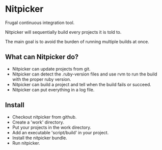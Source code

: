 # Nitpicker

Frugal continuous integration tool.

Nitpicker will sequentially build every projects it is told to.

The main goal is to avoid the burden of running multiple builds at once.

## What can Nitpicker do?

* Nitpicker can update projects from git.
* Nitpicker can detect the .ruby-version files and use rvm to run the build with the proper ruby version.
* Nitpicker can build a project and tell when the build fails or succeed.
* Nitpicker can put everything in a log file.

## Install

* Checkout nitpicker from github.
* Create a 'work' directory.
* Put your projects in the work directory.
* Add an executable 'script/build' in your project.
* Install the nitpicker bundle.
* Run nitpicker.
